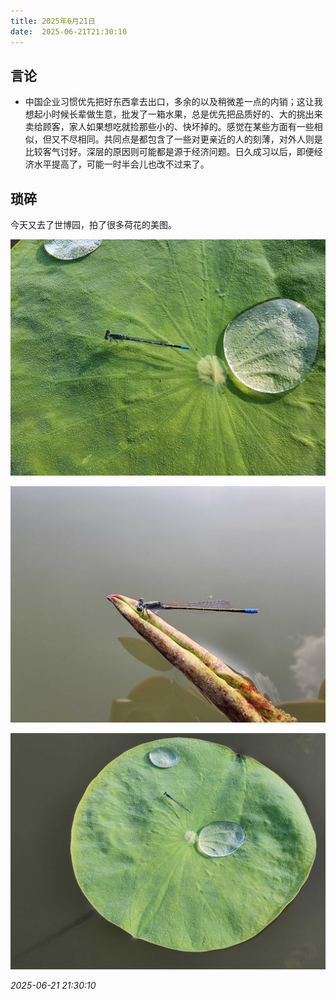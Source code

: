 ```yaml
---
title: 2025年6月21日 
date:  2025-06-21T21:30:10
---
```


## 言论

- 中国企业习惯优先把好东西拿去出口，多余的以及稍微差一点的内销；这让我想起小时候长辈做生意，批发了一箱水果，总是优先把品质好的、大的挑出来卖给顾客，家人如果想吃就捡那些小的、快坏掉的。感觉在某些方面有一些相似，但又不尽相同。共同点是都包含了一些对更亲近的人的刻薄，对外人则是比较客气讨好。深层的原因则可能都是源于经济问题。日久成习以后，即便经济水平提高了，可能一时半会儿也改不过来了。

<!-- more -->


## 琐碎

今天又去了世博园，拍了很多荷花的美图。

![荷叶上的蜻蜓](attachments/ResizedImage_2025-06-21_22-30-18_1.jpg)

![](attachments/ResizedImage_2025-06-21_22-30-19_2.jpg)

![](attachments/ResizedImage_2025-06-21_22-30-20_3.jpg)



*2025-06-21 21:30:10*